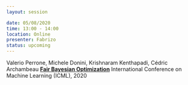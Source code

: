 ```yaml
---
layout: session

date: 05/08/2020
time: 13:00 - 14:00
location: Online
presenter: Fabrizo
status: upcoming
---
```

Valerio Perrone, Michele Donini, Krishnaram Kenthapadi, Cédric Archambeau
**[Fair Bayesian Optimization](papers/0031-fair-bayesian-optimisation)**
International Conference on Machine Learning (ICML), 2020 
